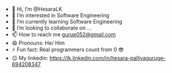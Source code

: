 - 👋 Hi, I’m @HesaraLK
- 👀 I’m interested in Software Engineering 
- 🌱 I’m currently learning Software Engineering 
- 💞️ I’m looking to collaborate on ...
- 📫 How to reach me gurue052@gmail.com
- 😄 Pronouns: He/ Him
- ⚡ Fun fact: Real programmers count from 0 😎
- 😉 My linkedin: https://lk.linkedin.com/in/hesara-palliyaguruge-694208347
<!---
HesaraLK/HesaraLK is a ✨ special ✨ repository because its `README.md` (this file) appears on your GitHub profile.
You can click the Preview link to take a look at your changes.
--->
